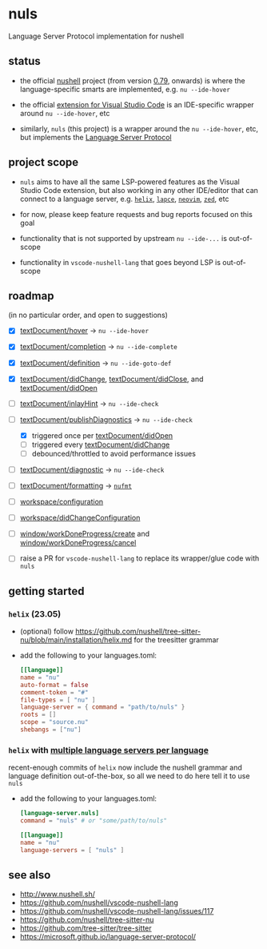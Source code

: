 # nuls

Language Server Protocol implementation for nushell

## status

- the official [nushell](http://www.nushell.sh/) project
  (from version [0.79](https://www.nushell.sh/blog/2023-04-25-nushell_0_79.html), onwards)
  is where the language-specific smarts are implemented,
  e.g. `nu --ide-hover`

- the official [extension for Visual Studio Code](https://github.com/nushell/vscode-nushell-lang)
  is an IDE-specific wrapper around `nu --ide-hover`, etc

- similarly, `nuls` (this project) is a wrapper around the `nu --ide-hover`, etc,
  but implements the [Language Server Protocol](https://microsoft.github.io/language-server-protocol/)

## project scope

- `nuls` aims to have all the same LSP-powered features as the Visual Studio Code extension,
  but also working in any other IDE/editor that can connect to a language server,
  e.g. [`helix`](https://helix-editor.com/), [`lapce`](https://lapce.dev/), [`neovim`](https://neovim.io/), [`zed`](https://zed.dev/), etc

- for now, please keep feature requests and bug reports focused on this goal

- functionality that is not supported by upstream `nu --ide-...` is out-of-scope

- functionality in `vscode-nushell-lang` that goes beyond LSP is out-of-scope

## roadmap

(in no particular order, and open to suggestions)

- [x] [textDocument/hover](https://microsoft.github.io/language-server-protocol/specifications/lsp/3.17/specification/#textDocument_hover) -> `nu --ide-hover`
- [x] [textDocument/completion](https://microsoft.github.io/language-server-protocol/specifications/lsp/3.17/specification/#textDocument_completion) -> `nu --ide-complete`
- [x] [textDocument/definition](https://microsoft.github.io/language-server-protocol/specifications/lsp/3.17/specification/#textDocument_definition) -> `nu --ide-goto-def`
- [x] [textDocument/didChange](https://microsoft.github.io/language-server-protocol/specifications/lsp/3.17/specification/#textDocument_didChange),
      [textDocument/didClose](https://microsoft.github.io/language-server-protocol/specifications/lsp/3.17/specification/#textDocument_didClose),
      and [textDocument/didOpen](https://microsoft.github.io/language-server-protocol/specifications/lsp/3.17/specification/#textDocument_didOpen)
- [ ] [textDocument/inlayHint](https://microsoft.github.io/language-server-protocol/specifications/lsp/3.17/specification/#textDocument_inlayHint) -> `nu --ide-check`
- [ ] [textDocument/publishDiagnostics](https://microsoft.github.io/language-server-protocol/specifications/lsp/3.17/specification/#textDocument_publishDiagnostics) -> `nu --ide-check`

  - [x] triggered once per [textDocument/didOpen](https://microsoft.github.io/language-server-protocol/specifications/lsp/3.17/specification/#textDocument_synchronization)
  - [ ] triggered every [textDocument/didChange](https://microsoft.github.io/language-server-protocol/specifications/lsp/3.17/specification/#textDocument_didChange)
  - [ ] debounced/throttled to avoid performance issues

- [ ] [textDocument/diagnostic](https://microsoft.github.io/language-server-protocol/specifications/lsp/3.17/specification/#textDocument_pullDiagnostics) -> `nu --ide-check`
- [ ] [textDocument/formatting](https://microsoft.github.io/language-server-protocol/specifications/lsp/3.17/specification/#textDocument_formatting) -> [`nufmt`](https://github.com/nushell/nufmt)
- [ ] [workspace/configuration](https://microsoft.github.io/language-server-protocol/specifications/lsp/3.17/specification/#workspace_configuration)
- [ ] [workspace/didChangeConfiguration](https://microsoft.github.io/language-server-protocol/specifications/lsp/3.17/specification/#workspace_didChangeConfiguration)
- [ ] [window/workDoneProgress/create](https://microsoft.github.io/language-server-protocol/specifications/lsp/3.17/specification/#workspace_didChangeConfiguration) and [window/workDoneProgress/cancel](https://microsoft.github.io/language-server-protocol/specifications/lsp/3.17/specification/#window_workDoneProgress_cancel)
- [ ] raise a PR for `vscode-nushell-lang` to replace its wrapper/glue code with `nuls`

## getting started

### `helix` (23.05)

- (optional) follow https://github.com/nushell/tree-sitter-nu/blob/main/installation/helix.md for the treesitter grammar

- add the following to your languages.toml:

  ```toml
  [[language]]
  name = "nu"
  auto-format = false
  comment-token = "#"
  file-types = [ "nu" ]
  language-server = { command = "path/to/nuls" }
  roots = []
  scope = "source.nu"
  shebangs = ["nu"]
  ```

### `helix` with [multiple language servers per language](https://github.com/helix-editor/helix/pull/2507)

recent-enough commits of `helix` now include the nushell grammar and language definition out-of-the-box,
so all we need to do here tell it to use `nuls`

- add the following to your languages.toml:

  ```toml
  [language-server.nuls]
  command = "nuls" # or "some/path/to/nuls"

  [[language]]
  name = "nu"
  language-servers = [ "nuls" ]
  ```

## see also

- http://www.nushell.sh/
- https://github.com/nushell/vscode-nushell-lang
- https://github.com/nushell/vscode-nushell-lang/issues/117
- https://github.com/nushell/tree-sitter-nu
- https://github.com/tree-sitter/tree-sitter
- https://microsoft.github.io/language-server-protocol/
